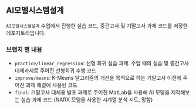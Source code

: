 ## AI모델시스템설계

`AI모델시스템설계` 수업에서 진행한 실습 코드, 중간고사 및 기말고사 과제 코드를 저장한 레포지토리입니다.

### 브랜치 별 내용

- `practice/linear_regression`: 선형 회귀 실습 과제. 수업 때의 실습 및 중간고사 대체과제로 주어진 선형회귀 수행 코드
- `improve/means`: K-Means 알고리즘의 개선을 목적으로 하는 기말고사 이전에 주어진 과제 해결에 사용된 코드
- `final`: 기말고사 대체용 발표 과제로 주어진 MatLab을 사용해 AI 모델을 제작해보는 실습 과제 코드 (NARX 모델을 사용한 시계열 분석 시도, 망함)
